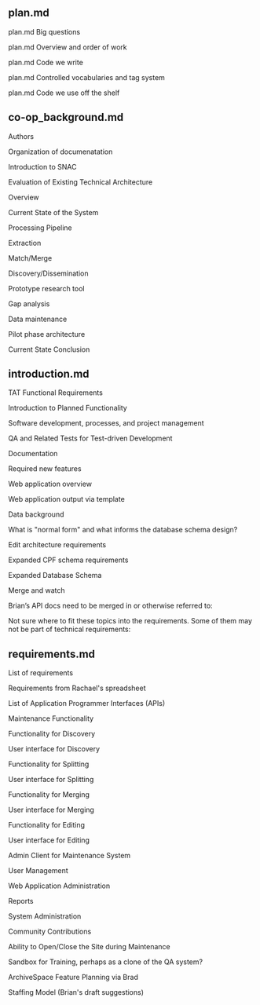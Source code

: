 
plan.md
--------

plan.md Big questions

plan.md Overview and order of work

plan.md Code we write

plan.md Controlled vocabularies and tag system 

plan.md Code we use off the shelf

co-op_background.md
-----

Authors

Organization of documenatation

Introduction to SNAC

Evaluation of Existing Technical Architecture

Overview

Current State of the System

Processing Pipeline

Extraction

Match/Merge

Discovery/Dissemination

Prototype research tool

Gap analysis

Data maintenance

Pilot phase architecture

Current State Conclusion


introduction.md
--------

TAT Functional Requirements

Introduction to Planned Functionality

Software development, processes, and project management

QA and Related Tests for Test-driven Development

Documentation

Required new features

Web application overview

Web application output via template

Data background

What is "normal form" and what informs the database schema design?

Edit architecture requirements

Expanded CPF schema requirements

Expanded Database Schema

Merge and watch

Brian’s API docs need to be merged in or otherwise referred to:

Not sure where to fit these topics into the requirements. Some of them may not be part of technical requirements:


requirements.md
----

List of requirements

Requirements from Rachael's spreadsheet

List of Application Programmer Interfaces (APIs)

Maintenance Functionality

Functionality for Discovery

User interface for Discovery

Functionality for Splitting

User interface for Splitting

Functionality for Merging

User interface for Merging

Functionality for Editing

User interface for Editing

Admin Client for Maintenance System

User Management

Web Application Administration

Reports

System Administration

Community Contributions

Ability to Open/Close the Site during Maintenance

Sandbox for Training, perhaps as a clone of the QA system?

ArchiveSpace Feature Planning via Brad

Staffing Model (Brian's draft suggestions)

